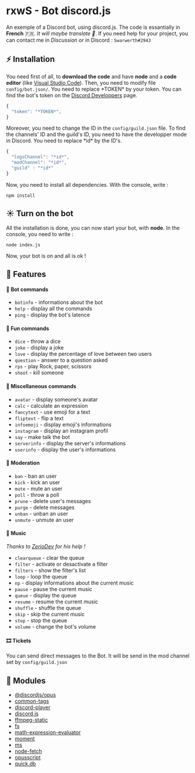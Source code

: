 # rxwS - Bot discord.js
  An exemple of a Discord bot, using discord.js.
  The code is essantially in **French** 🇫🇷. *It will maybe translate 👀*.
  If you need help for your project, you can contact me in *Discussion* or in Discord : `Swarwerth#2943`

## ⚡ Installation

You need first of all, to **download the code** and have **node** and a **code editor** (like [Visual Studio Code](https://code.visualstudio.com/)). Then, you need to modify file `config/bot.json/`.
You need to replace \*TOKEN\* by your token. You can find the bot's token on the [Discord Developpers](https://discordapp.com/developers/applications) page.

```js
{
  "token": "*TOKEN*",
}
```

Moreover, you need to change the ID in the `config/guild.json` file. To find the channels' ID and the guild's ID, you need to have the developper mode in Discord. You need to replace \*id\* by the ID's.

```js
{
  "logsChannel": "*id*",
  "modChannel": "*id*",
  "guild" : "*id*"
}
```

Now, you need to install all dependencies. With the console, write :

```
npm install
```

## ☀ Turn on the bot

All the installation is done, you can now start your bot, with **node**. In the console, you need to write :

```
node index.js
```

Now, your bot is on and all is ok !

## 🎈 Features

#### 🤖 Bot commands

- `botinfo` - informations about the bot
- `help` - display all the commands
- `ping` - display the bot's latence

#### 🎉 Fun commands

- `dice` - throw a dice
- `joke` - display a joke
- `love` - display the percentage of love between two users
- `question` - answer to a question asked
- `rps` - play Rock, paper, scissors
- `shoot` - kill someone

#### 🧨 Miscellaneous commands

- `avatar` - display someone's avatar
- `calc` - calculate an expression
- `fancytext` - use emoji for a text
- `fliptext` - flip a text
- `infoemoji` - display emoji's informations
- `instagram` - display an instagram profil
- `say` - make talk the bot
- `serverinfo` - display the server's informations
- `userinfo` - display the user's informations

#### 🔫 Moderation

- `ban` - ban an user
- `kick` - kick an user
- `mute` - mute an user
- `poll` - throw a poll
- `prune` - delete user's messages
- `purge` - delete messages
- `unban` - unban an user
- `unmute` - unmute an user


#### 🎵 Music
*Thanks to [ZerioDev](https://github.com/ZerioDev/Music-bot) for his help !*

- `clearqueue` - clear the queue
- `filter` - activate or desactivate a filter
- `filters` - show the filter's list
- `loop` - loop the queue
- `np` - display informations about the current music
- `pause` - pause the current music
- `queue` - display the queue
- `resume` - resume the current music
- `shuffle` - shuffle the queue
- `skip` - skip the current music
- `stop` - stop the queue
- `volume` - change the bot's volume

#### 🎞 Tickets

You can send direct messages to the Bot. It will be send in the mod channel set by `config/guild.json`

## 🎏 Modules

- [@discordjs/opus](https://www.npmjs.com/package/@discordjs/opus)
- [common-tags](https://www.npmjs.com/package/common-tags)
- [discord-player](https://www.npmjs.com/package/discord-player)
- [discord.js](https://www.npmjs.com/package/discord.js)
- [ffmpeg-static](https://www.npmjs.com/package/opusscript)
- [fs](https://www.npmjs.com/package/fs)
- [math-expression-evaluator](https://www.npmjs.com/package/math-expression-evaluator)
- [moment](https://www.npmjs.com/package/moment)
- [ms](https://www.npmjs.com/package/ms)
- [node-fetch](https://www.npmjs.com/package/node-fetch)
- [opusscript](https://www.npmjs.com/package/opusscript)
- [quick.db](https://www.npmjs.com/package/quick.db)